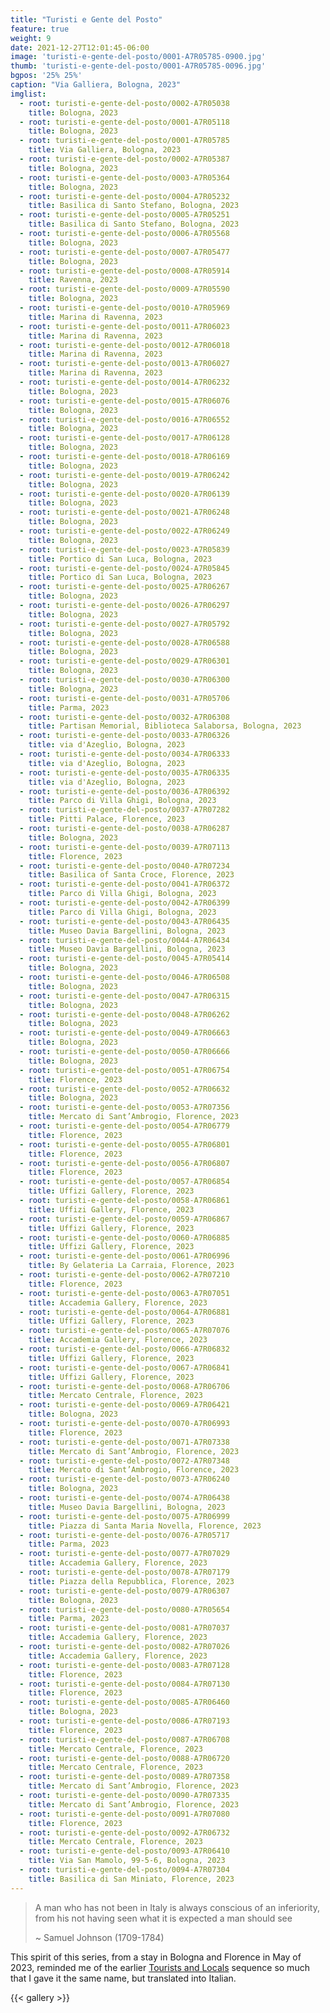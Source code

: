 ```yaml
---
title: "Turisti e Gente del Posto"
feature: true
weight: 9
date: 2021-12-27T12:01:45-06:00
image: 'turisti-e-gente-del-posto/0001-A7R05785-0900.jpg'
thumb: 'turisti-e-gente-del-posto/0001-A7R05785-0096.jpg'
bgpos: '25% 25%'
caption: "Via Galliera, Bologna, 2023"
imglist:
  - root: turisti-e-gente-del-posto/0002-A7R05038
    title: Bologna, 2023
  - root: turisti-e-gente-del-posto/0001-A7R05118
    title: Bologna, 2023
  - root: turisti-e-gente-del-posto/0001-A7R05785
    title: Via Galliera, Bologna, 2023
  - root: turisti-e-gente-del-posto/0002-A7R05387
    title: Bologna, 2023
  - root: turisti-e-gente-del-posto/0003-A7R05364
    title: Bologna, 2023
  - root: turisti-e-gente-del-posto/0004-A7R05232
    title: Basilica di Santo Stefano, Bologna, 2023
  - root: turisti-e-gente-del-posto/0005-A7R05251
    title: Basilica di Santo Stefano, Bologna, 2023
  - root: turisti-e-gente-del-posto/0006-A7R05568
    title: Bologna, 2023
  - root: turisti-e-gente-del-posto/0007-A7R05477
    title: Bologna, 2023
  - root: turisti-e-gente-del-posto/0008-A7R05914
    title: Ravenna, 2023
  - root: turisti-e-gente-del-posto/0009-A7R05590
    title: Bologna, 2023
  - root: turisti-e-gente-del-posto/0010-A7R05969
    title: Marina di Ravenna, 2023
  - root: turisti-e-gente-del-posto/0011-A7R06023
    title: Marina di Ravenna, 2023
  - root: turisti-e-gente-del-posto/0012-A7R06018
    title: Marina di Ravenna, 2023
  - root: turisti-e-gente-del-posto/0013-A7R06027
    title: Marina di Ravenna, 2023
  - root: turisti-e-gente-del-posto/0014-A7R06232
    title: Bologna, 2023
  - root: turisti-e-gente-del-posto/0015-A7R06076
    title: Bologna, 2023
  - root: turisti-e-gente-del-posto/0016-A7R06552
    title: Bologna, 2023
  - root: turisti-e-gente-del-posto/0017-A7R06128
    title: Bologna, 2023
  - root: turisti-e-gente-del-posto/0018-A7R06169
    title: Bologna, 2023
  - root: turisti-e-gente-del-posto/0019-A7R06242
    title: Bologna, 2023
  - root: turisti-e-gente-del-posto/0020-A7R06139
    title: Bologna, 2023
  - root: turisti-e-gente-del-posto/0021-A7R06248
    title: Bologna, 2023
  - root: turisti-e-gente-del-posto/0022-A7R06249
    title: Bologna, 2023
  - root: turisti-e-gente-del-posto/0023-A7R05839
    title: Portico di San Luca, Bologna, 2023
  - root: turisti-e-gente-del-posto/0024-A7R05845
    title: Portico di San Luca, Bologna, 2023
  - root: turisti-e-gente-del-posto/0025-A7R06267
    title: Bologna, 2023
  - root: turisti-e-gente-del-posto/0026-A7R06297
    title: Bologna, 2023
  - root: turisti-e-gente-del-posto/0027-A7R05792
    title: Bologna, 2023
  - root: turisti-e-gente-del-posto/0028-A7R06588
    title: Bologna, 2023
  - root: turisti-e-gente-del-posto/0029-A7R06301
    title: Bologna, 2023
  - root: turisti-e-gente-del-posto/0030-A7R06300
    title: Bologna, 2023
  - root: turisti-e-gente-del-posto/0031-A7R05706
    title: Parma, 2023
  - root: turisti-e-gente-del-posto/0032-A7R06308
    title: Partisan Memorial, Biblioteca Salaborsa, Bologna, 2023
  - root: turisti-e-gente-del-posto/0033-A7R06326
    title: via d'Azeglio, Bologna, 2023
  - root: turisti-e-gente-del-posto/0034-A7R06333
    title: via d'Azeglio, Bologna, 2023
  - root: turisti-e-gente-del-posto/0035-A7R06335
    title: via d'Azeglio, Bologna, 2023
  - root: turisti-e-gente-del-posto/0036-A7R06392
    title: Parco di Villa Ghigi, Bologna, 2023
  - root: turisti-e-gente-del-posto/0037-A7R07282
    title: Pitti Palace, Florence, 2023
  - root: turisti-e-gente-del-posto/0038-A7R06287
    title: Bologna, 2023
  - root: turisti-e-gente-del-posto/0039-A7R07113
    title: Florence, 2023
  - root: turisti-e-gente-del-posto/0040-A7R07234
    title: Basilica of Santa Croce, Florence, 2023
  - root: turisti-e-gente-del-posto/0041-A7R06372
    title: Parco di Villa Ghigi, Bologna, 2023
  - root: turisti-e-gente-del-posto/0042-A7R06399
    title: Parco di Villa Ghigi, Bologna, 2023
  - root: turisti-e-gente-del-posto/0043-A7R06435
    title: Museo Davia Bargellini, Bologna, 2023
  - root: turisti-e-gente-del-posto/0044-A7R06434
    title: Museo Davia Bargellini, Bologna, 2023
  - root: turisti-e-gente-del-posto/0045-A7R05414
    title: Bologna, 2023
  - root: turisti-e-gente-del-posto/0046-A7R06508
    title: Bologna, 2023
  - root: turisti-e-gente-del-posto/0047-A7R06315
    title: Bologna, 2023
  - root: turisti-e-gente-del-posto/0048-A7R06262
    title: Bologna, 2023
  - root: turisti-e-gente-del-posto/0049-A7R06663
    title: Bologna, 2023
  - root: turisti-e-gente-del-posto/0050-A7R06666
    title: Bologna, 2023
  - root: turisti-e-gente-del-posto/0051-A7R06754
    title: Florence, 2023
  - root: turisti-e-gente-del-posto/0052-A7R06632
    title: Bologna, 2023
  - root: turisti-e-gente-del-posto/0053-A7R07356
    title: Mercato di Sant’Ambrogio, Florence, 2023
  - root: turisti-e-gente-del-posto/0054-A7R06779
    title: Florence, 2023
  - root: turisti-e-gente-del-posto/0055-A7R06801
    title: Florence, 2023
  - root: turisti-e-gente-del-posto/0056-A7R06807
    title: Florence, 2023
  - root: turisti-e-gente-del-posto/0057-A7R06854
    title: Uffizi Gallery, Florence, 2023
  - root: turisti-e-gente-del-posto/0058-A7R06861
    title: Uffizi Gallery, Florence, 2023
  - root: turisti-e-gente-del-posto/0059-A7R06867
    title: Uffizi Gallery, Florence, 2023
  - root: turisti-e-gente-del-posto/0060-A7R06885
    title: Uffizi Gallery, Florence, 2023
  - root: turisti-e-gente-del-posto/0061-A7R06996
    title: By Gelateria La Carraia, Florence, 2023
  - root: turisti-e-gente-del-posto/0062-A7R07210
    title: Florence, 2023
  - root: turisti-e-gente-del-posto/0063-A7R07051
    title: Accademia Gallery, Florence, 2023
  - root: turisti-e-gente-del-posto/0064-A7R06881
    title: Uffizi Gallery, Florence, 2023
  - root: turisti-e-gente-del-posto/0065-A7R07076
    title: Accademia Gallery, Florence, 2023
  - root: turisti-e-gente-del-posto/0066-A7R06832
    title: Uffizi Gallery, Florence, 2023
  - root: turisti-e-gente-del-posto/0067-A7R06841
    title: Uffizi Gallery, Florence, 2023
  - root: turisti-e-gente-del-posto/0068-A7R06706
    title: Mercato Centrale, Florence, 2023
  - root: turisti-e-gente-del-posto/0069-A7R06421
    title: Bologna, 2023
  - root: turisti-e-gente-del-posto/0070-A7R06993
    title: Florence, 2023
  - root: turisti-e-gente-del-posto/0071-A7R07338
    title: Mercato di Sant’Ambrogio, Florence, 2023
  - root: turisti-e-gente-del-posto/0072-A7R07348
    title: Mercato di Sant’Ambrogio, Florence, 2023
  - root: turisti-e-gente-del-posto/0073-A7R06240
    title: Bologna, 2023
  - root: turisti-e-gente-del-posto/0074-A7R06438
    title: Museo Davia Bargellini, Bologna, 2023
  - root: turisti-e-gente-del-posto/0075-A7R06999
    title: Piazza di Santa Maria Novella, Florence, 2023
  - root: turisti-e-gente-del-posto/0076-A7R05717
    title: Parma, 2023
  - root: turisti-e-gente-del-posto/0077-A7R07029
    title: Accademia Gallery, Florence, 2023
  - root: turisti-e-gente-del-posto/0078-A7R07179
    title: Piazza della Repubblica, Florence, 2023
  - root: turisti-e-gente-del-posto/0079-A7R06307
    title: Bologna, 2023
  - root: turisti-e-gente-del-posto/0080-A7R05654
    title: Parma, 2023
  - root: turisti-e-gente-del-posto/0081-A7R07037
    title: Accademia Gallery, Florence, 2023
  - root: turisti-e-gente-del-posto/0082-A7R07026
    title: Accademia Gallery, Florence, 2023
  - root: turisti-e-gente-del-posto/0083-A7R07128
    title: Florence, 2023
  - root: turisti-e-gente-del-posto/0084-A7R07130
    title: Florence, 2023
  - root: turisti-e-gente-del-posto/0085-A7R06460
    title: Bologna, 2023
  - root: turisti-e-gente-del-posto/0086-A7R07193
    title: Florence, 2023
  - root: turisti-e-gente-del-posto/0087-A7R06708
    title: Mercato Centrale, Florence, 2023
  - root: turisti-e-gente-del-posto/0088-A7R06720
    title: Mercato Centrale, Florence, 2023
  - root: turisti-e-gente-del-posto/0089-A7R07358
    title: Mercato di Sant’Ambrogio, Florence, 2023
  - root: turisti-e-gente-del-posto/0090-A7R07335
    title: Mercato di Sant’Ambrogio, Florence, 2023
  - root: turisti-e-gente-del-posto/0091-A7R07080
    title: Florence, 2023
  - root: turisti-e-gente-del-posto/0092-A7R06732
    title: Mercato Centrale, Florence, 2023
  - root: turisti-e-gente-del-posto/0093-A7R06410
    title: Via San Mamolo, 99-5-6, Bologna, 2023
  - root: turisti-e-gente-del-posto/0094-A7R07304
    title: Basilica di San Miniato, Florence, 2023
---
```


> A man who has not been in Italy is always conscious of an inferiority, from his not having seen what it is expected a man should see
>
> ~ Samuel Johnson (1709-1784)

This spirit of this series, from a stay in Bologna and Florence in May of 2023, reminded me of the earlier 
[Tourists and Locals](/post/tourists-and-locals/) sequence so much that I gave it the same name, but 
translated into Italian.

{{< gallery >}}

